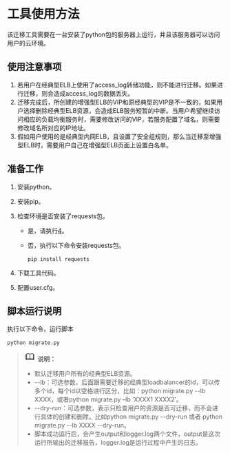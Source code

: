 # 工具使用方法<a name="zh-cn_topic_0118980205"></a>

该迁移工具需要在一台安装了python包的服务器上运行，并且该服务器可以访问用户的云环境。

## 使用注意事项<a name="section2072545135011"></a>

1.  若用户在经典型ELB上使用了access\_log转储功能，则不能进行迁移。如果进行迁移，则会造成access\_log的数据丢失。
2.  迁移完成后，所创建的增强型ELB的VIP和原经典型的VIP是不一致的，如果用户选择删除经典型ELB资源，会造成ELB服务短暂的中断。当用户希望继续访问相应的负载均衡服务时，需要修改访问的VIP，若服务配置了域名，则需要修改域名所对应的IP地址。
3.  假如用户使用的是经典型内网ELB，且设置了安全组规则，那么当迁移至增强型ELB时，需要用户自己在增强型ELB页面上设置白名单。

## 准备工作<a name="section9734844"></a>

1.  安装python。
2.  安装pip。
3.  检查环境是否安装了requests包。
    -   是，请执行[4](#li25189967)。
    -   否，执行以下命令安装requests包。

        ```
        pip install requests
        ```

4.  <a name="li25189967"></a>下载工具代码。
5.  配置user.cfg。

## 脚本运行说明<a name="section20504736"></a>

执行以下命令，运行脚本

```
python migrate.py
```

>![](public_sys-resources/icon-note.gif) **说明：**   
>-   默认迁移用户所有的经典型ELB资源。  
>-   --lb：可选参数，后面跟需要迁移的经典型loadbalancer的id，可以传多个id，每个id以空格进行区分，比如：python migrate.py --lb XXXX，或者python migrate.py –lb ‘XXXX1 XXXX2’。  
>-   --dry-run：可选参数，表示只检查用户的资源是否可迁移，而不会进行具体的创建和删除。比如python migrate.py --dry-run 或者 python migrate.py --lb XXXX --dry-run。  
>-   脚本成功运行后，会产生output和logger.log两个文件，output是这次运行所输出的迁移报告，logger.log是运行过程中产生的日志。  


